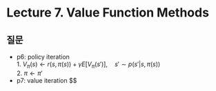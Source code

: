 # Lecture 7. Value Function Methods

## 질문
- p6: policy iteration  
  1.
  $V_\pi(s)\leftarrow r(s,\pi(s))+\gamma E\left[V_\pi(s')\right], \quad s'\sim p(s'|s,\pi(s))$  
  2.
  $\pi\leftarrow \pi'$
- p7: value iteration
  $$


